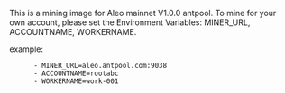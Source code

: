 This is a mining image for Aleo mainnet V1.0.0 antpool.
To mine for your own account, please set the Environment Variables: MINER_URL, ACCOUNTNAME, WORKERNAME.

example:
```
      - MINER_URL=aleo.antpool.com:9038
      - ACCOUNTNAME=rootabc
      - WORKERNAME=work-001
```

